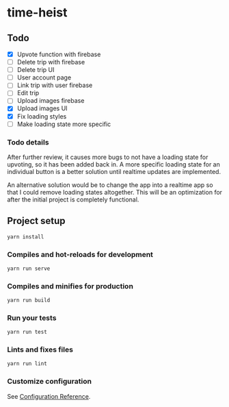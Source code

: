 # time-heist

## Todo

- [x] Upvote function with firebase
- [ ] Delete trip with firebase
- [ ] Delete trip UI
- [ ] User account page
- [ ] Link trip with user firebase
- [ ] Edit trip
- [ ] Upload images firebase
- [x] Upload images UI
- [x] Fix loading styles
- [ ] Make loading state more specific

### Todo details

After further review, it causes more bugs to not have a loading state for upvoting, so it has been added back in. A more specific loading state for an individual button is a better solution until realtime updates are implemented.

An alternative solution would be to change the app into a realtime app so that I could remove loading states altogether. This will be an optimization for after the initial project is completely functional.

## Project setup

```bash
yarn install
```

### Compiles and hot-reloads for development

```bash
yarn run serve
```

### Compiles and minifies for production

```bash
yarn run build
```

### Run your tests

```bash
yarn run test
```

### Lints and fixes files

```bash
yarn run lint
```

### Customize configuration

See [Configuration Reference](https://cli.vuejs.org/config/).
